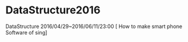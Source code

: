 # DataStructure2016
 DataStructure 2016/04/29~2016/06/11/23:00 [ How to make smart phone Software of sing]
